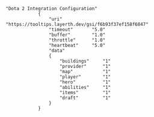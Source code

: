     "Dota 2 Integration Configuration"
				{
					"uri"           "https://tooltips.layerth.dev/gsi/f6b93f37ef158f6847"
					"timeout"       "5.0"
					"buffer"        "1.0"
					"throttle"      "1.0"
					"heartbeat"     "5.0"
					"data"
					{
						"buildings"     "1"
						"provider"      "1"
						"map"           "1"
						"player"        "1"
						"hero"          "1"
						"abilities"     "1"
						"items"         "1"
						"draft"         "1"
					}
				}
    
